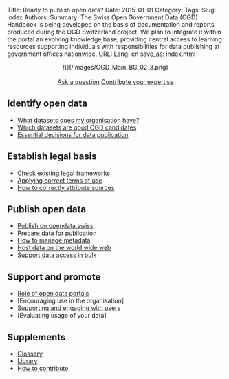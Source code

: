 Title: Ready to publish open data?
Date: 2015-01-01
Category:
Tags:
Slug: index
Authors:
Summary: The Swiss Open Government Data (OGD) Handbook is being developed on the basis of documentation and reports produced during the OGD Switzerland project. We plan to integrate it within the portal an evolving knowledge base, providing central access to learning resources supporting individuals with responsibilities for data publishing at government offices nationwide.
URL:
Lang: en
save_as: index.html


<center>
![](/images/OGD_Main_BG_02_3.png)
</center>

<br>

<center>
<!-- <a class="btn btn-primary btn-large" href="#contents">Table of contents »</a> -->
<a class="btn btn-primary" href="/en/contact" role="button">Ask a question</a>
<!--<a class="btn btn-warning btn-large" href="#" disabled>Download as PDF</a>-->
<a class="btn btn-default" href="http://www.ogdhandbook.ch#survey">Contribute your expertise</a>
</center>

<a name="contents"></a>
## Identify open data

- [What datasets does my organisation have?](/identify/inventory)
- [Which datasets are good OGD candidates](/identify/criteria)
- [Essential decisions for data publication](/identify/decisions)

## Establish legal basis

- [Check existing legal frameworks](/legal/frameworks)
- [Applying correct terms of use](/legal/terms)
- [How to correctly attribute sources](/legal/attribution)

## Publish open data

- [Publish on opendata.swiss](/publish/ogd-ch)
- [Prepare data for publication](/publish/prepare)
- [How to manage metadata](/publish/metadata)
- [Host data on the world wide web](/publish/hosting)
- [Support data access in bulk](/publish/bulk)

## Support and promote

- [Role of open data portals](/support/ogd-portals)
- [Encouraging use in the organisation]
- [Supporting and engaging with users](/support/users)
- [Evaluating usage of your data]

## Supplements

- [Glossary](/library/glossary)
- [Library](/category/library)
- [How to contribute](/pages/howto)

